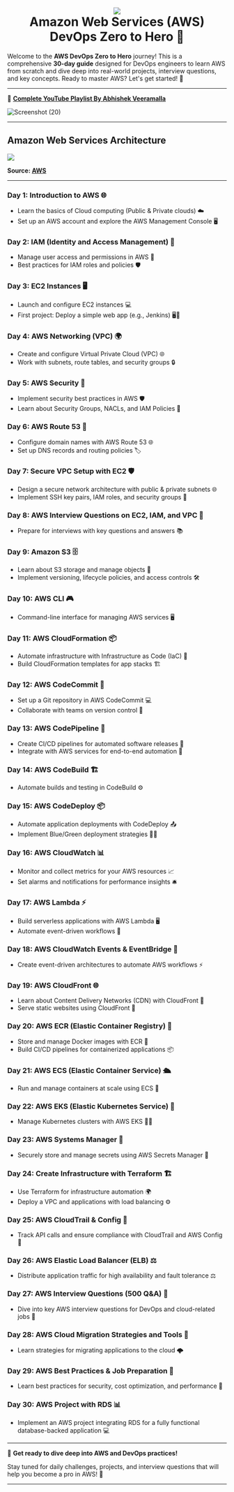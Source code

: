 <h1 align="center">
 <img src="https://user-images.githubusercontent.com/45159366/114322508-7d8c7280-9ad5-11eb-807e-4dc63c9bc0e1.png">
  <br />
 Amazon Web Services (AWS) DevOps Zero to Hero 🚀
</h1>

Welcome to the **AWS DevOps Zero to Hero** journey! This is a comprehensive **30-day guide** designed for DevOps engineers to learn AWS from scratch and dive deep into real-world projects, interview questions, and key concepts. Ready to master AWS? Let's get started! 🎉

---

🔗 [**Complete YouTube Playlist By Abhishek Veeramalla**](https://www.youtube.com/playlist?list=PLdpzxOOAlwvLNOxX0RfndiYSt1Le9azze)

![Screenshot (20)](https://github.com/user-attachments/assets/be4193c7-89b5-4f4e-9b7c-6eb2c868d8e2)

---

## Amazon Web Services Architecture

<img src="https://user-images.githubusercontent.com/45159366/114321714-02c15880-9ad1-11eb-95ac-441aac6b438d.png">
 
**Source: [AWS](https://aws.amazon.com/architecture/)**

---

### **Day 1: Introduction to AWS 🌐**
- Learn the basics of Cloud computing (Public & Private clouds) ☁️
- Set up an AWS account and explore the AWS Management Console 🖥️

### **Day 2: IAM (Identity and Access Management) 🔐**
- Manage user access and permissions in AWS 👥
- Best practices for IAM roles and policies 🛡️

### **Day 3: EC2 Instances 🖥️**
- Launch and configure EC2 instances 💻
- First project: Deploy a simple web app (e.g., Jenkins) 🖥️🚀

### **Day 4: AWS Networking (VPC) 🌍**
- Create and configure Virtual Private Cloud (VPC) 🌐
- Work with subnets, route tables, and security groups 🔒

### **Day 5: AWS Security 🔐**
- Implement security best practices in AWS 🛡️
- Learn about Security Groups, NACLs, and IAM Policies 🔑

### **Day 6: AWS Route 53 🧭**
- Configure domain names with AWS Route 53 🌐
- Set up DNS records and routing policies 🏷️

### **Day 7: Secure VPC Setup with EC2 🛡️**
- Design a secure network architecture with public & private subnets 🌐
- Implement SSH key pairs, IAM roles, and security groups 🔐

### **Day 8: AWS Interview Questions on EC2, IAM, and VPC 🎤**
- Prepare for interviews with key questions and answers 📚

### **Day 9: Amazon S3 🗄️**
- Learn about S3 storage and manage objects 🧳
- Implement versioning, lifecycle policies, and access controls 🛠️

### **Day 10: AWS CLI 🎮**
- Command-line interface for managing AWS services 🖥️

### **Day 11: AWS CloudFormation 📦**
- Automate infrastructure with Infrastructure as Code (IaC) 🔧
- Build CloudFormation templates for app stacks 🏗️

### **Day 12: AWS CodeCommit 📝**
- Set up a Git repository in AWS CodeCommit 💻
- Collaborate with teams on version control 👥

### **Day 13: AWS CodePipeline 🚀**
- Create CI/CD pipelines for automated software releases 🔄
- Integrate with AWS services for end-to-end automation 🔄

### **Day 14: AWS CodeBuild 🏗️**
- Automate builds and testing in CodeBuild ⚙️

### **Day 15: AWS CodeDeploy 📦**
- Automate application deployments with CodeDeploy 📤
- Implement Blue/Green deployment strategies 💙💚

### **Day 16: AWS CloudWatch 📊**
- Monitor and collect metrics for your AWS resources 📈
- Set alarms and notifications for performance insights 🛎️

### **Day 17: AWS Lambda ⚡**
- Build serverless applications with AWS Lambda 🖥️
- Automate event-driven workflows 🔄

### **Day 18: AWS CloudWatch Events & EventBridge 🧩**
- Create event-driven architectures to automate AWS workflows ⚡

### **Day 19: AWS CloudFront 🌐**
- Learn about Content Delivery Networks (CDN) with CloudFront 📡
- Serve static websites using CloudFront 🚀

### **Day 20: AWS ECR (Elastic Container Registry) 🐳**
- Store and manage Docker images with ECR 🐋
- Build CI/CD pipelines for containerized applications 📦

### **Day 21: AWS ECS (Elastic Container Service) 🛳️**
- Run and manage containers at scale using ECS 🚢

### **Day 22: AWS EKS (Elastic Kubernetes Service) 🐳**
- Manage Kubernetes clusters with AWS EKS 🧑‍💻

### **Day 23: AWS Systems Manager 🔧**
- Securely store and manage secrets using AWS Secrets Manager 🔐

### **Day 24: Create Infrastructure with Terraform 🏗️**
- Use Terraform for infrastructure automation 🌍
- Deploy a VPC and applications with load balancing ⚙️

### **Day 25: AWS CloudTrail & Config 📝**
- Track API calls and ensure compliance with CloudTrail and AWS Config 📜

### **Day 26: AWS Elastic Load Balancer (ELB) ⚖️**
- Distribute application traffic for high availability and fault tolerance ⚖️

### **Day 27: AWS Interview Questions (500 Q&A) 💬**
- Dive into key AWS interview questions for DevOps and cloud-related jobs 💼

### **Day 28: AWS Cloud Migration Strategies and Tools 🚚**
- Learn strategies for migrating applications to the cloud 🌩️

### **Day 29: AWS Best Practices & Job Preparation 📝**
- Learn best practices for security, cost optimization, and performance 🌟

### **Day 30: AWS Project with RDS 📊**
- Implement an AWS project integrating RDS for a fully functional database-backed application 💻

---

🎯 **Get ready to dive deep into AWS and DevOps practices!**  

Stay tuned for daily challenges, projects, and interview questions that will help you become a pro in AWS! 🌟

---
